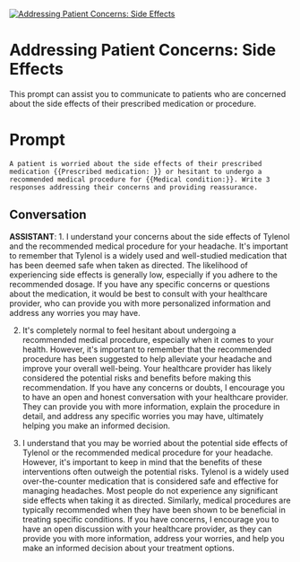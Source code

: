 
[![Addressing Patient Concerns: Side Effects](https://flow-prompt-covers.s3.us-west-1.amazonaws.com/icon/realistic/real_1.png)]()
# Addressing Patient Concerns: Side Effects 
This prompt can assist you to communicate to patients who are concerned about the side effects of their prescribed medication or procedure.

# Prompt

```
A patient is worried about the side effects of their prescribed medication {{Prescribed medication: }} or hesitant to undergo a recommended medical procedure for {{Medical condition:}}. Write 3 responses addressing their concerns and providing reassurance. 
```

## Conversation

**ASSISTANT**: 1. I understand your concerns about the side effects of Tylenol and the recommended medical procedure for your headache. It's important to remember that Tylenol is a widely used and well-studied medication that has been deemed safe when taken as directed. The likelihood of experiencing side effects is generally low, especially if you adhere to the recommended dosage. If you have any specific concerns or questions about the medication, it would be best to consult with your healthcare provider, who can provide you with more personalized information and address any worries you may have.



2. It's completely normal to feel hesitant about undergoing a recommended medical procedure, especially when it comes to your health. However, it's important to remember that the recommended procedure has been suggested to help alleviate your headache and improve your overall well-being. Your healthcare provider has likely considered the potential risks and benefits before making this recommendation. If you have any concerns or doubts, I encourage you to have an open and honest conversation with your healthcare provider. They can provide you with more information, explain the procedure in detail, and address any specific worries you may have, ultimately helping you make an informed decision.



3. I understand that you may be worried about the potential side effects of Tylenol or the recommended medical procedure for your headache. However, it's important to keep in mind that the benefits of these interventions often outweigh the potential risks. Tylenol is a widely used over-the-counter medication that is considered safe and effective for managing headaches. Most people do not experience any significant side effects when taking it as directed. Similarly, medical procedures are typically recommended when they have been shown to be beneficial in treating specific conditions. If you have concerns, I encourage you to have an open discussion with your healthcare provider, as they can provide you with more information, address your worries, and help you make an informed decision about your treatment options.


